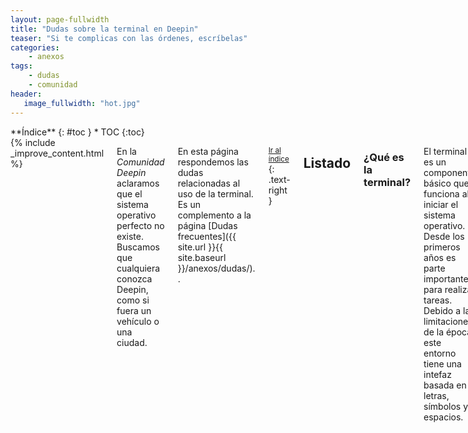 ```yaml
---
layout: page-fullwidth
title: "Dudas sobre la terminal en Deepin"
teaser: "Si te complicas con las órdenes, escríbelas"
categories:
    - anexos
tags:
    - dudas
    - comunidad
header:
   image_fullwidth: "hot.jpg"
---
```

<div class="row">
<div class="medium-4 medium-push-8 columns" markdown="1">
<div class="panel radius" markdown="1">
**Índice**
{: #toc }
*  TOC
{:toc}
</div>
</div><!-- /.medium-4.columns -->

<div class="medium-8 medium-pull-4 columns" markdown="1">
{% include _improve_content.html %}

En la *Comunidad Deepin* aclaramos que el sistema operativo  perfecto no existe. Buscamos que cualquiera conozca Deepin, como si fuera un vehículo o una ciudad.

En esta página respondemos las dudas relacionadas al uso de la terminal. Es un complemento a la página [Dudas frecuentes]({{ site.url }}{{ site.baseurl }}/anexos/dudas/). .

<small markdown="1">[Ir al índice](#toc)</small>
{: .text-right }

## Listado
### ¿Qué es la terminal?
El terminal es un componente básico que funciona al iniciar el sistema operativo. Desde los primeros años es parte importante para realizar tareas. Debido a las limitaciones de la época, este entorno tiene una intefaz basada en letras, símbolos y espacios.

Una de las computadoras que aprovechó este componente fue el [Commondare 64](https://es.wikipedia.org/wiki/Commodore_64). Sin embargo, con la ya avanzada interfaz gráfica (GUI) de los años 2000, la terminal quedó en segundo plano para el usuario común.

### ¿Qué es un shell?
Es el intérprete de comandos, una especie de programa que se ejecuta con órdenes. No confundir con las aplicaciones gráficas.

### ¿La terminal te hace inteligente?
No. Algunas películas o producciones de ficción estereotiparon el uso de la terminal. Por ejemplo, [Jonny Lee Miller y Angelina Jolie en Hackers](https://en.wikipedia.org/wiki/Hackers_(film)).

### ¿Los comandos de la terminal son las mismas con las de Windows?
No. Si has usado "Símbolo de sistema" en Windows, las órdenes tienen algunas diferencias. SI piensas dar una orden a una shell tendrás que escribir `help` para conocer el listado de órdenes de un shell.

### ¿Qué es sudo?
Es una palabra para que el shell realice activiades del sistema. Se debe anteponer `sudo` antes de la frase:

{% include alert terminal='sudo apt update' %}

Algunas shell no pueden ejecutarse sin el sudo antepuesto. Sin embargo, debes tener cuidado al usarlas.

## Seguimos creciendo

No olvides que estamos en [en Github](https://github.com/comunidad-deepin/comunidad-deepin.github.io).

{% include _improve_content.html %}

</div><!-- /.medium-8.columns -->
</div><!-- /.row -->
